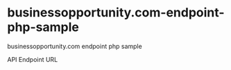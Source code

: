 # businessopportunity.com-endpoint-php-sample
businessopportunity.com endpoint php sample

API Endpoint URL
